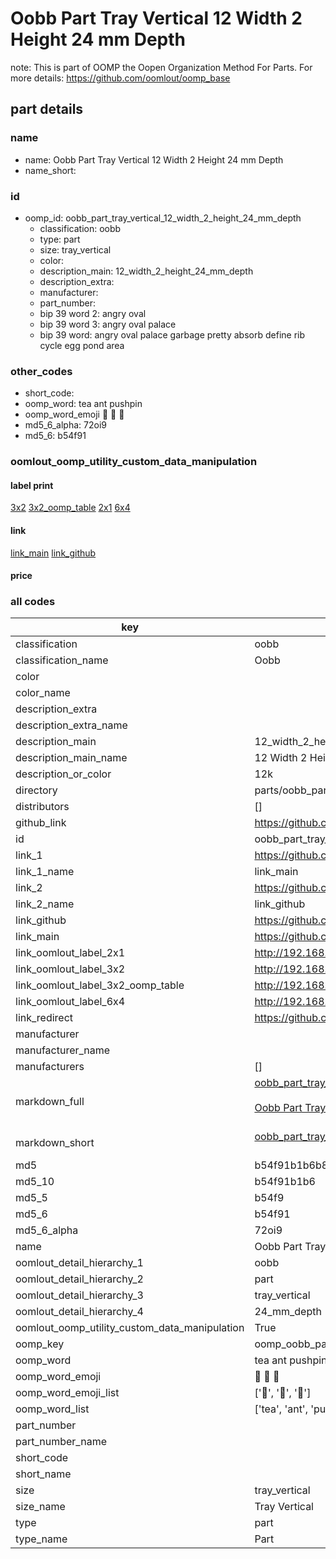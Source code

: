 # Oobb Part Tray Vertical 12 Width 2 Height 24 mm Depth  

note: This is part of OOMP the Oopen Organization Method For Parts. For more details: https://github.com/oomlout/oomp_base

##  part details
  







### name
* name: Oobb Part Tray Vertical 12 Width 2 Height 24 mm Depth
* name_short: 
### id
* oomp_id: oobb_part_tray_vertical_12_width_2_height_24_mm_depth
  * classification: oobb
  * type: part
  * size: tray_vertical
  * color: 
  * description_main: 12_width_2_height_24_mm_depth
  * description_extra: 
  * manufacturer: 
  * part_number: 
  * bip 39 word 2: angry oval
  * bip 39 word 3: angry oval palace
  * bip 39 word: angry oval palace garbage pretty absorb define rib cycle egg pond area

### other_codes
* short_code: 
* oomp_word: tea ant pushpin
* oomp_word_emoji :tea: :ant: :pushpin:
* md5_6_alpha: 72oi9
* md5_6: b54f91






### oomlout_oomp_utility_custom_data_manipulation
#### label print
[3x2](http://192.168.1.245:1112/?label=oomp%2072oi9)
[3x2_oomp_table](http://192.168.1.108:1112/?label=oomp%2072oi9)
[2x1](http://192.168.1.242:1112/?label=oomp%2072oi9)
[6x4](http://192.168.1.55:1112/?label=oomp%2072oi9)    

#### link

[link_main](https://github.com/oomlout/oomlout_oomp_version_1_messy/tree/main/parts/oobb_part_tray_vertical_12_width_2_height_24_mm_depth) [link_github](https://github.com/oomlout/oomlout_oomp_version_1_messy/tree/main/parts/oobb_part_tray_vertical_12_width_2_height_24_mm_depth)                             

#### price







### all codes 
| key | value |  
| --- | --- |  
| classification | oobb |  
| classification_name | Oobb |  
| color |  |  
| color_name |  |  
| description_extra |  |  
| description_extra_name |  |  
| description_main | 12_width_2_height_24_mm_depth |  
| description_main_name | 12 Width 2 Height 24 mm Depth |  
| description_or_color | 12k |  
| directory | parts/oobb_part_tray_vertical_12_width_2_height_24_mm_depth |  
| distributors | [] |  
| github_link | https://github.com/oomlout/oomlout_oomp_part_src/tree/main/parts/oobb_part_tray_vertical_12_width_2_height_24_mm_depth |  
| id | oobb_part_tray_vertical_12_width_2_height_24_mm_depth |  
| link_1 | https://github.com/oomlout/oomlout_oomp_version_1_messy/tree/main/parts/oobb_part_tray_vertical_12_width_2_height_24_mm_depth |  
| link_1_name | link_main |  
| link_2 | https://github.com/oomlout/oomlout_oomp_version_1_messy/tree/main/parts/oobb_part_tray_vertical_12_width_2_height_24_mm_depth |  
| link_2_name | link_github |  
| link_github | https://github.com/oomlout/oomlout_oomp_version_1_messy/tree/main/parts/oobb_part_tray_vertical_12_width_2_height_24_mm_depth |  
| link_main | https://github.com/oomlout/oomlout_oomp_version_1_messy/tree/main/parts/oobb_part_tray_vertical_12_width_2_height_24_mm_depth |  
| link_oomlout_label_2x1 | http://192.168.1.242:1112/?label=oomp%2072oi9 |  
| link_oomlout_label_3x2 | http://192.168.1.245:1112/?label=oomp%2072oi9 |  
| link_oomlout_label_3x2_oomp_table | http://192.168.1.108:1112/?label=oomp%2072oi9 |  
| link_oomlout_label_6x4 | http://192.168.1.55:1112/?label=oomp%2072oi9 |  
| link_redirect | https://github.com/oomlout/oomlout_oomp_version_1_messy/tree/main/parts/oobb_part_tray_vertical_12_width_2_height_24_mm_depth |  
| manufacturer |  |  
| manufacturer_name |  |  
| manufacturers | [] |  
| markdown_full | [oobb_part_tray_vertical_12_width_2_height_24_mm_depth](none)<br>[](none)<br>[Oobb Part Tray Vertical 12 Width 2 Height 24 Mm Depth](none)<br><br> |  
| markdown_short | [oobb_part_tray_vertical_12_width_2_height_24_mm_depth](none)<br><br> |  
| md5 | b54f91b1b6b8e730035515f93e676847 |  
| md5_10 | b54f91b1b6 |  
| md5_5 | b54f9 |  
| md5_6 | b54f91 |  
| md5_6_alpha | 72oi9 |  
| name | Oobb Part Tray Vertical 12 Width 2 Height 24 mm Depth |  
| oomlout_detail_hierarchy_1 | oobb |  
| oomlout_detail_hierarchy_2 | part |  
| oomlout_detail_hierarchy_3 | tray_vertical |  
| oomlout_detail_hierarchy_4 | 24_mm_depth |  
| oomlout_oomp_utility_custom_data_manipulation | True |  
| oomp_key | oomp_oobb_part_tray_vertical_12_width_2_height_24_mm_depth |  
| oomp_word | tea ant pushpin |  
| oomp_word_emoji | :tea: :ant: :pushpin: |  
| oomp_word_emoji_list | [':tea:', ':ant:', ':pushpin:'] |  
| oomp_word_list | ['tea', 'ant', 'pushpin'] |  
| part_number |  |  
| part_number_name |  |  
| short_code |  |  
| short_name |  |  
| size | tray_vertical |  
| size_name | Tray Vertical |  
| type | part |  
| type_name | Part |  

